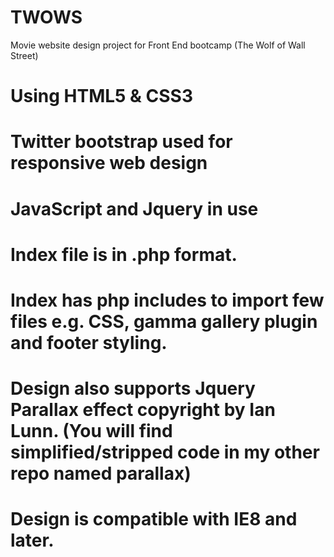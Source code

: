 # TWOWS
Movie website design project for Front End bootcamp (The Wolf of Wall Street)

# Using HTML5 & CSS3
# Twitter bootstrap used for responsive web design
# JavaScript and Jquery in use
# Index file is in .php format.
# Index has php includes to import few files e.g. CSS, gamma gallery plugin and footer styling. 
# Design also supports Jquery Parallax effect copyright by Ian Lunn. (You will find simplified/stripped code in my other repo named parallax)
# Design is compatible with IE8 and later. 
